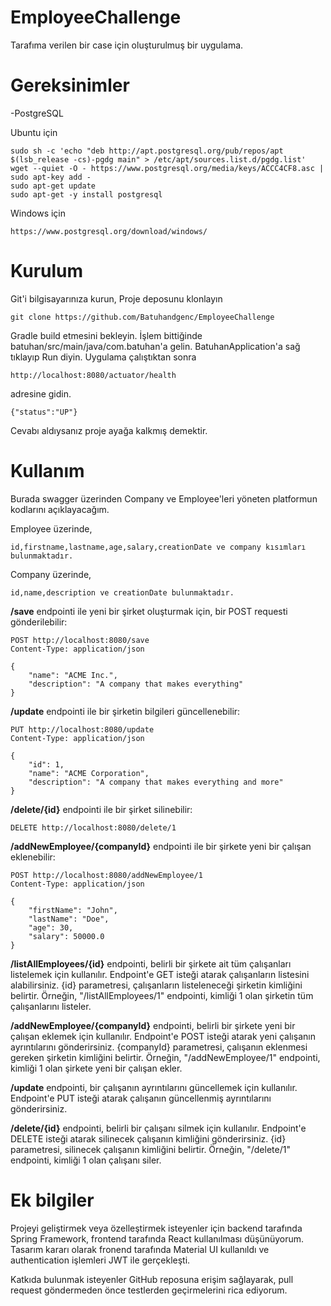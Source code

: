 # EmployeeChallenge
Tarafıma verilen bir case için oluşturulmuş bir uygulama.

# Gereksinimler

-PostgreSQL

Ubuntu için
```
sudo sh -c 'echo "deb http://apt.postgresql.org/pub/repos/apt $(lsb_release -cs)-pgdg main" > /etc/apt/sources.list.d/pgdg.list'
wget --quiet -O - https://www.postgresql.org/media/keys/ACCC4CF8.asc | sudo apt-key add -
sudo apt-get update
sudo apt-get -y install postgresql
```
Windows için
```
https://www.postgresql.org/download/windows/
```

# Kurulum
Git'i bilgisayarınıza kurun,
Proje deposunu klonlayın
```
git clone https://github.com/Batuhandgenc/EmployeeChallenge
```
Gradle build etmesini bekleyin.
İşlem bittiğinde batuhan/src/main/java/com.batuhan'a gelin.
BatuhanApplication'a sağ tıklayıp Run diyin. 
Uygulama çalıştıktan sonra 
```
http://localhost:8080/actuator/health
```
adresine gidin. 
```
{"status":"UP"}
```
Cevabı aldıysanız proje ayağa kalkmış demektir.

# Kullanım
Burada swagger üzerinden Company ve Employee'leri yöneten platformun kodlarını açıklayacağım. 

Employee üzerinde,

```
id,firstname,lastname,age,salary,creationDate ve company kısımları bulunmaktadır.
```

Company üzerinde,

```
id,name,description ve creationDate bulunmaktadır.
```

**/save** 
endpointi ile yeni bir şirket oluşturmak için, bir POST requesti gönderilebilir:
```
POST http://localhost:8080/save
Content-Type: application/json

{
    "name": "ACME Inc.",
    "description": "A company that makes everything"
}
```
**/update** 
endpointi ile bir şirketin bilgileri güncellenebilir:
```
PUT http://localhost:8080/update
Content-Type: application/json

{
    "id": 1,
    "name": "ACME Corporation",
    "description": "A company that makes everything and more"
}
```
**/delete/{id}** 
endpointi ile bir şirket silinebilir:
```
DELETE http://localhost:8080/delete/1
```
**/addNewEmployee/{companyId}** 
endpointi ile bir şirkete yeni bir çalışan eklenebilir:
```
POST http://localhost:8080/addNewEmployee/1
Content-Type: application/json

{
    "firstName": "John",
    "lastName": "Doe",
    "age": 30,
    "salary": 50000.0
}
```
**/listAllEmployees/{id}** endpointi, belirli bir şirkete ait tüm çalışanları listelemek için kullanılır. Endpoint'e GET isteği atarak çalışanların listesini alabilirsiniz. {id} parametresi, çalışanların listeleneceği şirketin kimliğini belirtir. Örneğin, "/listAllEmployees/1" endpointi, kimliği 1 olan şirketin tüm çalışanlarını listeler.

**/addNewEmployee/{companyId}** endpointi, belirli bir şirkete yeni bir çalışan eklemek için kullanılır. Endpoint'e POST isteği atarak yeni çalışanın ayrıntılarını gönderirsiniz. {companyId} parametresi, çalışanın eklenmesi gereken şirketin kimliğini belirtir. Örneğin, "/addNewEmployee/1" endpointi, kimliği 1 olan şirkete yeni bir çalışan ekler.

**/update** endpointi, bir çalışanın ayrıntılarını güncellemek için kullanılır. Endpoint'e PUT isteği atarak çalışanın güncellenmiş ayrıntılarını gönderirsiniz.

**/delete/{id}** endpointi, belirli bir çalışanı silmek için kullanılır. Endpoint'e DELETE isteği atarak silinecek çalışanın kimliğini gönderirsiniz. {id} parametresi, silinecek çalışanın kimliğini belirtir. Örneğin, "/delete/1" endpointi, kimliği 1 olan çalışanı siler.

# Ek bilgiler
Projeyi geliştirmek veya özelleştirmek isteyenler için backend tarafında Spring Framework, frontend tarafında React kullanılması düşünüyorum. Tasarım kararı olarak fronend tarafında Material UI kullanıldı ve authentication işlemleri JWT ile gerçekleşti.

Katkıda bulunmak isteyenler GitHub reposuna erişim sağlayarak, pull request göndermeden önce testlerden geçirmelerini rica ediyorum.
